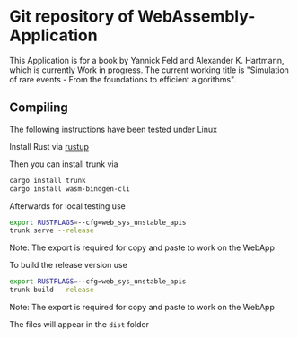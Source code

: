# Git repository of WebAssembly-Application

This Application is for a book by Yannick Feld and Alexander K. Hartmann, which is currently Work in progress.
The current working title is "Simulation of rare events - From the foundations to efficient algorithms".

## Compiling

The following instructions have been tested under Linux

Install Rust via [rustup](https://rustup.rs/) 

Then you can install trunk via 

```bash
cargo install trunk
cargo install wasm-bindgen-cli
```

Afterwards for local testing use
```bash
export RUSTFLAGS=--cfg=web_sys_unstable_apis
trunk serve --release
```
Note: The export is required for copy and paste to work on the WebApp

To build the release version use
```bash
export RUSTFLAGS=--cfg=web_sys_unstable_apis
trunk build --release
```
Note: The export is required for copy and paste to work on the WebApp

The files will appear in the `dist` folder
